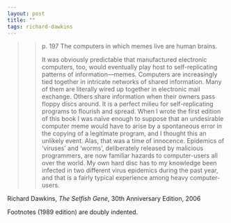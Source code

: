 ```yaml
---
layout: post
title: ""
tags: richard-dawkins
---
```


> > p. 197 The computers in which memes live are human brains.
> > 
> > It was obviously predictable that manufactured electronic computers, too, would eventually play host to self-replicating patterns of information—memes. Computers are increasingly tied together in intricate networks of shared information. Many of them are literally wired up together in electronic mail exchange. Others share information when their owners pass floppy discs around. It is a perfect milieu for self-replicating programs to flourish and spread. When I wrote the first edition of this book I was naïve enough to suppose that an undesirable computer meme would have to arise by a spontaneous error in the copying of a legitimate program, and I thought this an unlikely event. Alas, that was a time of innocence. Epidemics of ‘viruses’ and ‘worms’, deliberately released by malicious programmers, are now familiar hazards to computer-users all over the world. My own hard disc has to my knowledge been infected in two different virus epidemics during the past year, and that is a fairly typical experience among heavy computer-users.

Richard Dawkins, _The Selfish Gene_, 30th Anniversary Edition, 2006

Footnotes (1989 edition) are doubly indented.